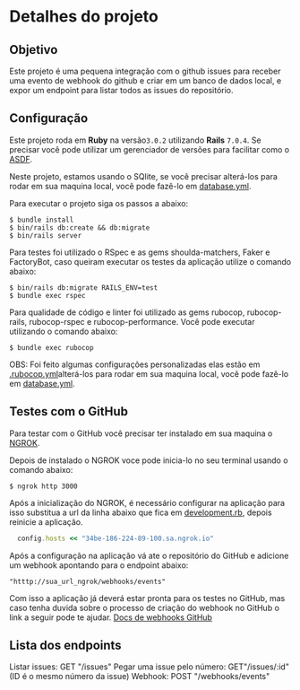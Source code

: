 # Detalhes do projeto

## Objetivo

Este projeto é uma pequena integração com o github issues para receber uma evento de webhook do github e criar em um banco de dados local, e expor um endpoint para listar todos as issues do repositório.

## Configuração

Este projeto roda em **Ruby** na versão`3.0.2` utilizando **Rails** `7.0.4`. Se precisar você pode utilizar um gerenciador de versões para facilitar como o [ASDF](https://www.lucascaton.com.br/2020/02/17/instalacao-do-ruby-do-nodejs-no-ubuntu-linux-usando-asdf).

Neste projeto, estamos usando o SQlite, se você precisar alterá-los para rodar em sua maquina local, você pode fazê-lo em [database.yml](config/database.yml).

Para executar o projeto siga os passos a abaixo:

```console
$ bundle install
$ bin/rails db:create && db:migrate
$ bin/rails server
```

Para testes foi utilizado o RSpec e as gems shoulda-matchers, Faker e FactoryBot, caso queiram executar os testes da aplicação utilize o comando abaixo:

```console
$ bin/rails db:migrate RAILS_ENV=test
$ bundle exec rspec
```

Para qualidade de código e linter foi utilizado as gems rubocop, rubocop-rails, rubocop-rspec e rubocop-performance. Você pode executar utilizando o comando abaixo:

```console
$ bundle exec rubocop
```

OBS: Foi feito algumas configurações personalizadas elas estão em [.rubocop.yml](.rubocop.yml)alterá-los para rodar em sua maquina local, você pode fazê-lo em [database.yml](config/database.yml).

## Testes com o GitHub

Para testar com o GitHub você precisar ter instalado em sua maquina o [NGROK](https://ngrok.com/download).

Depois de instalado o NGROK voce pode inicia-lo no seu terminal usando o comando abaixo:

```console
$ ngrok http 3000
```

Após a inicialização do NGROK, é necessário configurar na aplicação para isso substitua a url da linha abaixo que fica em [development.rb](config/environments/development.rb), depois reinicie a aplicação.

```ruby
  config.hosts << "34be-186-224-89-100.sa.ngrok.io"
```

Após a configuração na aplicação vá ate o repositório do GitHub e adicione um webhook apontando para o endpoint abaixo:

```
"htttp://sua_url_ngrok/webhooks/events"
```

Com isso a aplicação já deverá estar pronta para os testes no GitHub, mas caso tenha duvida sobre o processo de criação do webhook no GitHub o link a seguir pode te ajudar. [Docs de webhooks GitHub](https://developer.github.com/webhooks/)

## Lista dos endpoints

Listar issues: GET "/issues"
Pegar uma issue pelo número: GET"/issues/:id" (ID é o mesmo número da issue)
Webhook: POST "/webhooks/events"

